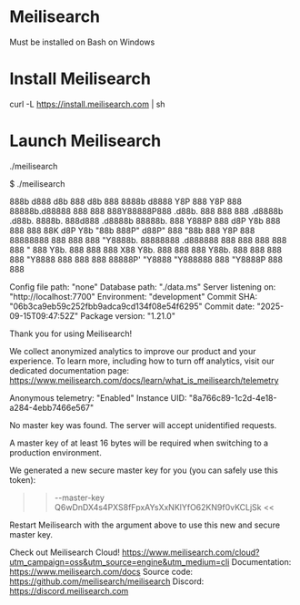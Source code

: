 # Meilisearch

Must be installed on Bash on Windows

# Install Meilisearch
curl -L https://install.meilisearch.com | sh

# Launch Meilisearch
./meilisearch



$ ./meilisearch

888b     d888          d8b 888 d8b                                            888
8888b   d8888          Y8P 888 Y8P                                            888
88888b.d88888              888                                                888
888Y88888P888  .d88b.  888 888 888 .d8888b   .d88b.   8888b.  888d888 .d8888b 88888b.
888 Y888P 888 d8P  Y8b 888 888 888 88K      d8P  Y8b     "88b 888P"  d88P"    888 "88b
888  Y8P  888 88888888 888 888 888 "Y8888b. 88888888 .d888888 888    888      888  888
888   "   888 Y8b.     888 888 888      X88 Y8b.     888  888 888    Y88b.    888  888
888       888  "Y8888  888 888 888  88888P'  "Y8888  "Y888888 888     "Y8888P 888  888

Config file path:       "none"
Database path:          "./data.ms"
Server listening on:    "http://localhost:7700"
Environment:            "development"
Commit SHA:             "06b3ca9eb59c252fbb9adca9cd134f08e54f6295"
Commit date:            "2025-09-15T09:47:52Z"
Package version:        "1.21.0"

Thank you for using Meilisearch!


We collect anonymized analytics to improve our product and your experience. To learn more, including how to turn off analytics, visit our dedicated documentation page: https://www.meilisearch.com/docs/learn/what_is_meilisearch/telemetry

Anonymous telemetry:    "Enabled"
Instance UID:           "8a766c89-1c2d-4e18-a284-4ebb7466e567"



No master key was found. The server will accept unidentified requests.

A master key of at least 16 bytes will be required when switching to a production environment.


We generated a new secure master key for you (you can safely use this token):

>> --master-key Q6wDnDX4s4PXS8fFpxAYsXxNKlYfO62KN9f0vKCLjSk <<

Restart Meilisearch with the argument above to use this new and secure master key.

Check out Meilisearch Cloud!    https://www.meilisearch.com/cloud?utm_campaign=oss&utm_source=engine&utm_medium=cli
Documentation:                  https://www.meilisearch.com/docs
Source code:                    https://github.com/meilisearch/meilisearch
Discord:                        https://discord.meilisearch.com

